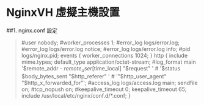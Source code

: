 # NginxVH 虛擬主機設置

##1. nginx.conf 設定

> #user  nobody;
> \#worker_processes  1;
> #error_log  logs/error.log;
> #error_log  logs/error.log  notice;
> #error_log  logs/error.log  info;
> #pid        logs/nginx.pid;
> events {
>     worker_connections  1024;
> }
> http {
>     include       mime.types;
>     default_type  application/octet-stream;
>     #log_format  main  '$remote_addr - $remote_user [$time_local] "$request" '
>     #                  '$status $body_bytes_sent "$http_referer" '
>     #                  '"$http_user_agent" "$http_x_forwarded_for"';
>     #access_log  logs/access.log  main;
>     sendfile        on;
>     #tcp_nopush     on;
>     #keepalive_timeout  0;
>     keepalive_timeout  65;
>     include /usr/local/etc/nginx/conf.d/*.conf;
> }